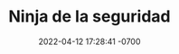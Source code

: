 ---
layout: post
title: Ninja de la seguridad
description: De cero a Ninja, conoce todas las herramientas, hábitos, y aplicaciones para que seas un experto en seguridad personal en línea.
image: assets/images/servicios/ninja-seguridad.jpg
date: 2022-04-12 17:28:41 -0700
category: curso
permalink: /servicios/ninja-seguridad/
---